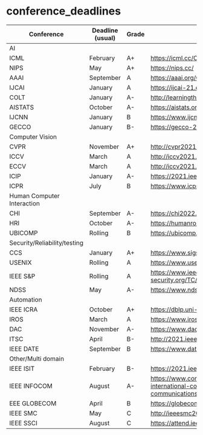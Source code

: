 # conference_deadlines

| Conference                   | Deadline (usual) | Grade | URL                                                                                                  |
|------------------------------|------------------|-------|------------------------------------------------------------------------------------------------------|
| AI                           |                  |       |                                                                                                      |
| ICML                         | February         | A+    | https://icml.cc/Conferences/2021                                                                     |
| NIPS                         | May              | A+    | https://nips.cc/                                                                                     |
| AAAI                         | September        | A     | https://aaai.org/Conferences/AAAI-21/                                                                |
| IJCAI                        | January          | A     | https://ijcai-21.org/                                                                                |
| COLT                         | January          | A-    | http://learningtheory.org/colt2021/                                                                  |
| AISTATS                      | October          | A-    | https://aistats.org/aistats2021/                                                                     |
| IJCNN                        | January          | B     | https://www.ijcnn.org/                                                                               |
| GECCO                        | January          | B-    | https://gecco-2021.sigevo.org/                                                                       |
| Computer Vision              |                  |       |                                                                                                      |
| CVPR                         | November         | A+    | http://cvpr2021.thecvf.com/                                                                          |
| ICCV                         | March            | A     | http://iccv2021.thecvf.com/home                                                                      |
| ECCV                         | March            | A     | http://iccv2021.thecvf.com/                                                                          |
| ICIP                         | January          | A-    | https://2021.ieeeicip.org/Default.asp                                                                |
| ICPR                         | July             | B     | https://www.icpr2020.it/                                                                             |
| Human Computer Interaction   |                  |       |                                                                                                      |
| CHI                          | September        | A-    | https://chi2022.acm.org/                                                                             |
| HRI                          | October          | A-    | https://humanrobotinteraction.org/2021/                                                              |
| UBICOMP                      | Rolling          | B     | https://ubicomp.hosting.acm.org/ubicomp2021/                                                         |
| Security/Reliability/testing |                  |       |                                                                                                      |
| CCS                          | January          | A+    | https://www.sigsac.org/ccs/CCS2021/                                                                  |
| USENIX                       | Rolling          | A     | https://www.usenix.org/conference/usenixsecurity21                                                   |
| IEEE S&P                     | Rolling          | A     | https://www.ieee-security.org/TC/SP2021/cfpapers.html                                                |
| NDSS                         | May              | A-    | https://www.ndss-symposium.org/ndss2022/                                                             |
| Automation                   |                  |       |                                                                                                      |
| IEEE ICRA                    | October          | A+    | https://dblp.uni-trier.de/db/conf/icra/index.html                                                    |
| IROS                         | March            | A     | https://www.iros2021.org/                                                                            |
| DAC                          | November         | A-    | https://www.dac.com/                                                                                 |
| ITSC                         | April            | B-    | http://2021.ieee-itsc.org/                                                                           |
| IEEE DATE                    | September        | B     | https://www.date-conference.com/                                                                     |
| Other/Multi domain           |                  |       |                                                                                                      |
| IEEE ISIT                    | February         | B-    | https://2021.ieee-isit.org/                                                                          |
| IEEE INFOCOM                 | August           | A-    | https://www.comsoc.org/conferences-events/ieee-international-conference-computer-communications-2021 |
| EEE GLOBECOM                 | April            | B     | https://globecom2021.ieee-globecom.org/                                                              |
| IEEE SMC                     | May              | C     | http://ieeesmc2021.org/                                                                              |
| IEEE SSCI                    | August           | C     | https://attend.ieee.org/ssci-2021/                                                                   |
